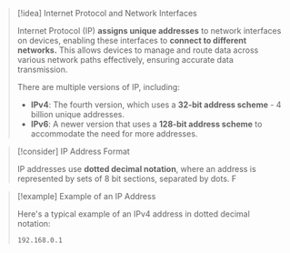 

> [!idea] Internet Protocol and Network Interfaces
>
> Internet Protocol (IP) **assigns unique addresses** to network interfaces on devices, enabling these interfaces to **connect to different networks.** This allows devices to manage and route data across various network paths effectively, ensuring accurate data transmission.
>
> There are multiple versions of IP, including:
> - **IPv4**: The fourth version, which uses a **32-bit address scheme** - 4 billion unique addresses.
> - **IPv6**: A newer version that uses a **128-bit address scheme** to accommodate the need for more addresses.

> [!consider] IP Address Format
>
> IP addresses use **dotted decimal notation**, where an address is represented by sets of 8 bit sections, separated by dots. F

> [!example] Example of an IP Address
>
> Here's a typical example of an IPv4 address in dotted decimal notation:
>
> ```plaintext
> 192.168.0.1
> ```


